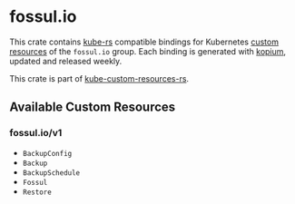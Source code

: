 <!--
SPDX-FileCopyrightText: The kube-custom-resources-rs Authors
SPDX-License-Identifier: 0BSD
 -->

# fossul.io

This crate contains [kube-rs](https://kube.rs/) compatible bindings for Kubernetes [custom resources](https://kubernetes.io/docs/tasks/extend-kubernetes/custom-resources/custom-resource-definitions/) of the `fossul.io` group. Each binding is generated with [kopium](https://github.com/kube-rs/kopium), updated and released weekly.

This crate is part of [kube-custom-resources-rs](https://github.com/metio/kube-custom-resources-rs).

## Available Custom Resources

### fossul.io/v1
- `BackupConfig`
- `Backup`
- `BackupSchedule`
- `Fossul`
- `Restore`
